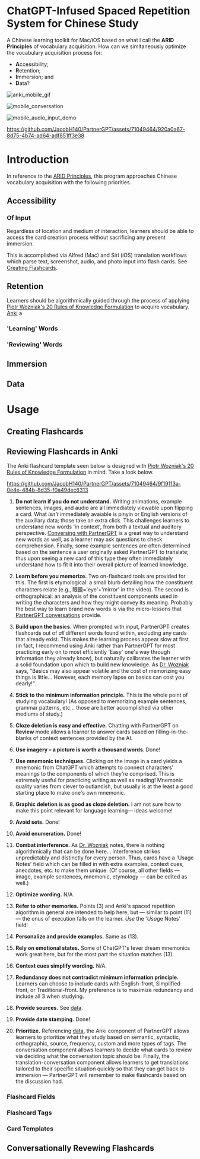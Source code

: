 # ChatGPT-Infused Spaced Repetition System for Chinese Study

A Chinese learning toolkit for Mac/iOS based on what I call the **ARID Principles** of vocabulary acquisition: How can we simltaneously optimize the vocabulary acquisition process for:
- **A**ccessibility;
- **R**etention;
- **I**mmersion; and
- **D**ata?

![anki_mobile_gif](https://github.com/JacobH140/PartnerGPT/assets/71049464/0cd2e530-9a60-43c2-8e31-ab44dac51a87)

![mobile_conversation](https://github.com/JacobH140/PartnerGPT/assets/71049464/06004b14-0704-4d85-983d-cab39729d9e4)



![mobile_audio_input_demo](https://github.com/JacobH140/PartnerGPT/assets/71049464/70ee38c4-84d5-4028-b0b6-882299a61f2a)




https://github.com/JacobH140/PartnerGPT/assets/71049464/920a0a67-8d75-4b74-ad64-adf851ff3e38

# Introduction
In reference to the [ARID Principles](#chatgpt-infused-spaced-repetition-system-for-chinese-study), this program approaches Chinese vocabulary acquisition with the following priorities.

## Accessibility
### Of Input
Regardless of location and medium of interaction, learners should be able to access the card creation process without sacrificing any present immersion. 

This is accomplished via Alfred (Mac) and Siri (iOS) translation workflows which parse text, screenshot, audio, and photo input into flash cards. See [Creating Flashcards](#creating-flashcards).


## Retention
Learners should be algorithmically guided through the process of applying [Piotr Wozniak's 20 Rules of Knowledge Formulation](https://www.supermemo.com/en/blog/twenty-rules-of-formulating-knowledge) to acquire vocabulary. [Anki](https://apps.ankiweb.net/) a

### 'Learning' Words


### 'Reviewing' Words


## Immersion

## Data

# Usage

## Creating Flashcards


## Reviewing Flashcards in Anki
The Anki flashcard template seen below is designed with [Piotr Wozniak's 20 Rules of Knowledge Formulation](https://www.supermemo.com/en/blog/twenty-rules-of-formulating-knowledge) in mind. Take a look below.



https://github.com/JacobH140/PartnerGPT/assets/71049464/9f19113a-0e4e-484b-8d35-f0a49dec6313


1. **Do not learn if you do not understand.** Writing animations, example sentences, images, and audio are all immediately viewable upon flipping a card. What _isn't_ immediately avaiable is pinyin or English versions of the auxillary data; those take an extra click. This challenges learners to understand new words 'in context', from both a textual and auditory perspective. [Conversing with PartnerGPT](#immersion) is a great way to understand new words as well, as a learner may ask questions to check comprehension. Finally, some example sentences are often determined based on the sentence a user originally asked PartnerGPT to translate; thus upon seeing a new card of this type they often immediately understand how to fit it into their overall picture of learned knowledge.

2. **Learn before you memorize.** Two on-flashcard tools are provided for this. The first is etymological: a small blurb detailing how the constituent characters relate (e.g., 眼鏡='eye'+'mirror' in the video). The second is orthographical: an analysis of the constituent components used in writing the characters and how they might convey its meaning. Probably the best way to learn brand new words is via the micro-lessons that [PartnerGPT conversations](#immersion) provide. 

3. **Build upon the basics.** When prompted with input, PartnerGPT creates flashcards out of _all_ different words found within, excluding any cards that already exist. This makes the learning process appear slow at first (in fact, I recommend using Anki rather than PartnerGPT for most practicing early on to most efficiently 'Easy' one's way through information they already know), but naturally calibrates the learner with a solid foundation upon which to build new knowledge. As [Dr. Wozniak](https://www.supermemo.com/en/blog/twenty-rules-of-formulating-knowledge) says, "Basics may also appear volatile and the cost of memorizing easy things is little... However, each memory lapse on basics can cost you dearly!".

4. **Stick to the minimum information principle.** This is the whole point of studying vocabulary! (As opposed to memorizing example sentences, grammar patterns, etc... those are better accomplished via other mediums of study.)

5. **Cloze deletion is easy and effective.** Chatting with PartnerGPT on **Review** mode allows a learner to answer cards based on filling-in-the-blanks of context sentences provided by the AI.

6. **Use imagery – a picture is worth a thousand words**. Done! 

7. **Use mnemonic techniques.** Clicking on the image in a card yields a mnemonic from ChatGPT which attempts to connect characters' meanings to the components of which they're comprised. This is extremely useful for practicing writing as well as reading! Mnemonic quality varies from clever to outlandish, but usually is at the least a good starting place to make one's own mnemonic.

8. **Graphic deletion is as good as cloze deletion.** I am not sure how to make this point relevant for language learning— ideas welcome!

9. **Avoid sets.** Done!

10. **Avoid enumeration.** Done!

11. **Combat interference.** As [Dr. Wozniak](https://www.supermemo.com/en/blog/twenty-rules-of-formulating-knowledge) notes, there is nothing algorithmically that can be done here... interference strikes unpredictably and distinctly for every person. Thus, cards have a 'Usage Notes' field which can be filled in with extra examples, context cues, anecdotes, etc. to make them unique. (Of course, all other fields — image, example sentences, mnemonic, etymology — can be edited as well.)

12. **Optimize wording.** N/A.

13. **Refer to other memories.** Points (3) and Anki's spaced repetition algorithm in general are intended to help here, but — similar to point (11) — the onus of execution falls on the learner. _Use_ the '*Usa*ge Notes' field!

14. **Personalize and provide examples.** Same as (13).

15. **Rely on emotional states.** Some of ChatGPT's fever dream mnemonics work great here, but for the most part the situation matches (13).

16. **Context cues simplify wording.** N/A.

17. **Redundancy does not contradict minimum information principle.** Learners can choose to include cards with English-front, Simplified-front, or Traditional-front. My preference is to maximize redundancy and include all 3 when studying.

18. **Provide sources.** See [data](#data).

19. **Provide date stamping.** Done!

20. **Prioritize.** Referencing [data](#data), the Anki component of PartnerGPT allows learners to prioritize what they study based on semantic, syntactic, orthographic, source, frequency, custom and more types of tags. The conversation component allows learners to decide what cards to review via deciding what the conversation topic should be. Finally, the translation-conversation component allows learners to get translations tailored to their specific situation quickly so that they can get back to immersion — PartnerGPT will remember to make flashcards based on the discussion had. 






### Flashcard Fields

### Flashcard Tags

### Card Templates

## Conversationally Revewing Flashcards
